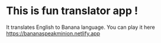 # This is fun translator app !
It translates English to Banana language.
You can play it here https://bananaspeakminion.netlify.app